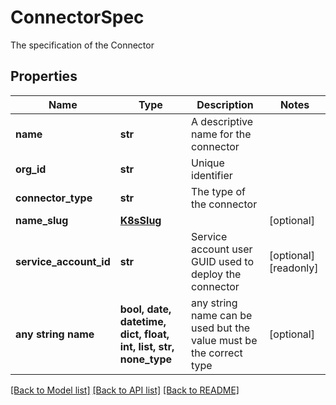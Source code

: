 # ConnectorSpec

The specification of the Connector

## Properties
Name | Type | Description | Notes
------------ | ------------- | ------------- | -------------
**name** | **str** | A descriptive name for the connector | 
**org_id** | **str** | Unique identifier | 
**connector_type** | **str** | The type of the connector | 
**name_slug** | [**K8sSlug**](K8sSlug.md) |  | [optional] 
**service_account_id** | **str** | Service account user GUID used to deploy the connector | [optional] [readonly] 
**any string name** | **bool, date, datetime, dict, float, int, list, str, none_type** | any string name can be used but the value must be the correct type | [optional]

[[Back to Model list]](../README.md#documentation-for-models) [[Back to API list]](../README.md#documentation-for-api-endpoints) [[Back to README]](../README.md)


